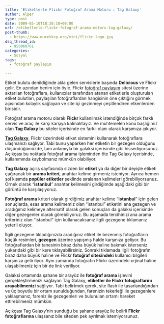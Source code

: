 ```yaml
---
title: 'Etiketlerle Flickr Fotoğraf Arama Motoru : Tag Galaxy'
author: Alper
type: post
date: 2009-05-10T18:30:18+00:00
url: /etiketlerle-flickr-fotograf-arama-motoru-tag-galaxy/
post-thumb:
  - https://www.murekkep.org/mini/flickr-logo.jpg
dsq_thread_id:
  - 950060761
categories:
  - Sosyal
tags:
  - fotoğraf paylaşım

---
```

Etiket bulutu denildiğinde akla gelen servislerin başında **Delicious** ve Flickr gelir. En azından benim için öyle. Flickr [fotoğraf paylaşım][1] sitesi üzerine aktarılan fotoğraflara, kullanıcılar tarafından atanan etiketlerle oluşturulan etiket bulutları, paylaşılan fotoğraflardan hangisinin öne çıktığını görmek açısından kolaylık sağlayan ve site içi gezinmeyi çeşitlendiren etkenlerden birisidir. 

Fotoğraf arama motoru olarak **Flickr** kullanılmak istendiğinde birçok farklı servis ve araç ile karşı karşıya kalmaktayız. Ve muhtemelen konu başlığımız olan **Tag Galaxy** bu siteler içerisinde en farklı olanı olarak karşımıza çıkıyor. 

**[Tag Galaxy][2]**, Flickr üzerindeki etiket sistemini kullanarak fotoğraflara ulaşmanızı sağlıyor. Tabi bunu yaparken her etiketin bir gezegen olduğunu düşündüğümüzde, tam anlamıyla bir galaksi içerisinde gibi hissediyorsunuz. Açıkçası bu noktada fotoğraf arama işleminden öte Tag Galaxy içerisinde, kullanımında kaybolmanız mümkün olabiliyor. 

**Tag Galaxy** açılış sayfasında sizden bir **etiket** ya da diğer bir deyişle etiketi çağıracak bir **arama kriteri**, anahtar kelime girmeniz isteniyor. Ayrıca hemen sol kısımda **popüler etiketler** şeklinde sıralanan kelimeleri görebiliyorsunuz. Örnek olarak &#8220;**istanbul**&#8221; anahtar kelimesini girdiğimde aşağıdaki gibi bir görüntü ile karşılaşıyoruz. 

**Fotoğraf arama** kriteri olarak girdiğimiz anahtar kelime &#8220;**istanbul**&#8221; için gelen sonuçlarda, esas arama kelimemiz olan &#8220;istanbul&#8221; etiketini ana gezegen ve aradığımız kelimeye alternatif olarak gelen sonuçları da galaksi içerisinde diğer gezegenler olarak görebiliyoruz. Bu aşamada tercihinizi ana arama kriteriniz olan &#8220;istanbul&#8221; için kullanacaksanız ilgili gezegene tıklamanız yeterli oluyor. 

İlgili gezegene tıkladığınızda aradığınız etiket ile bezenmiş fotoğrafların küçük resimleri, **gezegen** üzerine yapışmış halde karşınıza geliyor. Bu fotoğraflardan bir tanesinin biraz daha büyük haline bakmak isterseniz yukarıdaki gibi bir kere tıklayabilirsiniz. Sonraki tıklamada ilgili fotoğrafın biraz daha büyük haline ve Flickr **fotoğraf sitesindeki** kullanıcı bilgileri karşınıza getiriliyor. Aynı zamanda fotoğrafın Flickr üzerindeki orjinal haline ulaşabilmeniz için bir de link veriliyor. 

Galaksi ortamında şahane bir arayüz ile **fotoğraf arama** işlevini gerçekleştirmenizi sağlayan Tag Galaxy, **etiketler ile Flickr fotoğraflarını arayabilmenizi** sağlıyor. Tabi belirtmek gerek, site flash ile tasarlandığından ve üç boyutlu bir ortam sunulduğundan, farenizin tekerleği ile gezegenlere yaklaşmanız, fareniz ile gezegenleri ve bulunulan ortamı hareket ettirebilmeniz mümkün. 

Açıkçası Tag Galaxy&#8217;nin sunduğu bu şahane arayüz ile belirli **Flickr fotoğraflarına** ulaşsanız bile siteden pek ayrılmak istemiyorsunuz.

 [1]: https://www.murekkep.org/etiket/fotograf-paylasim
 [2]: http://taggalaxy.de/